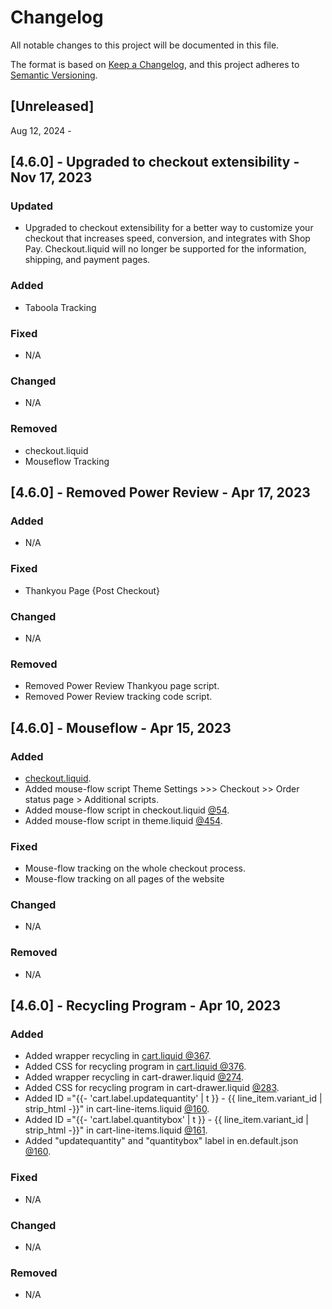 # Changelog

All notable changes to this project will be documented in this file.

The format is based on [Keep a Changelog](https://keepachangelog.com/en/1.0.0/),
and this project adheres to [Semantic Versioning](https://semver.org/spec/v2.0.0.html).

## [Unreleased]

Aug 12, 2024 - 

## [4.6.0] - Upgraded to checkout extensibility - Nov 17, 2023

### Updated

- Upgraded to checkout extensibility for a better way to customize your checkout that increases speed, conversion, and integrates with Shop Pay. Checkout.liquid will no longer be supported for the information, shipping, and payment pages.

### Added

- Taboola Tracking 

### Fixed

- N/A

### Changed

- N/A

### Removed

- checkout.liquid
- Mouseflow Tracking

## [4.6.0] - Removed Power Review - Apr 17, 2023

### Added

- N/A

### Fixed

- Thankyou Page {Post Checkout}

### Changed

- N/A

### Removed

- Removed Power Review Thankyou page script.
- Removed Power Review tracking code script.

## [4.6.0] - Mouseflow - Apr 15, 2023

### Added

- [checkout.liquid](https://github.com/patchology/shopify/blob/with-checkout-liquid/layout/checkout.liquid).
- Added mouse-flow script Theme Settings >>> Checkout >> Order status page > Additional scripts.
- Added mouse-flow script in checkout.liquid [@54](https://github.com/patchology/shopify/blob/4ade42d75e74bc562b37fb191f2c84a4d5e2ffeb/layout/checkout.liquid#L54).
- Added mouse-flow script in theme.liquid [@454](https://github.com/patchology/shopify/blob/f13e16cf7e9fc5b0392cadf867e25772973276de/layout/theme.liquid#L454).

### Fixed

- Mouse-flow tracking on the whole checkout process.
- Mouse-flow tracking on all pages of the website

### Changed

- N/A

### Removed

- N/A

## [4.6.0] - Recycling Program - Apr 10, 2023

### Added

- Added wrapper recycling in [cart.liquid @367](https://github.com/patchology/shopify/blob/4e5932bd95c92b4a120832ba02ffdc4167ecb853/sections/cart.liquid#L367).
- Added CSS for recycling program in [cart.liquid @376](https://github.com/patchology/shopify/blob/4e5932bd95c92b4a120832ba02ffdc4167ecb853/sections/cart.liquid#L376).
- Added wrapper recycling in cart-drawer.liquid [@274](https://github.com/patchology/shopify/blob/4e5932bd95c92b4a120832ba02ffdc4167ecb853/snippets/cart-drawer.liquid#L274).
- Added CSS for recycling program in cart-drawer.liquid [@283](https://github.com/patchology/shopify/blob/4e5932bd95c92b4a120832ba02ffdc4167ecb853/snippets/cart-drawer.liquid#L283).
- Added ID ="{{- 'cart.label.updatequantity' | t }} - {{ line_item.variant_id | strip_html -}}" in cart-line-items.liquid [@160](https://github.com/patchology/shopify/blob/4e5932bd95c92b4a120832ba02ffdc4167ecb853/snippets/cart-line-items.liquid#L160).
- Added ID ="{{- 'cart.label.quantitybox' | t }} - {{ line_item.variant_id | strip_html -}}" in cart-line-items.liquid [@161](https://github.com/patchology/shopify/blob/4e5932bd95c92b4a120832ba02ffdc4167ecb853/snippets/cart-line-items.liquid#L161).
- Added "updatequantity" and "quantitybox" label in en.default.json [@160](https://github.com/patchology/shopify/blob/4e5932bd95c92b4a120832ba02ffdc4167ecb853/locales/en.default.json#L160).

### Fixed

- N/A

### Changed

- N/A

### Removed

- N/A
